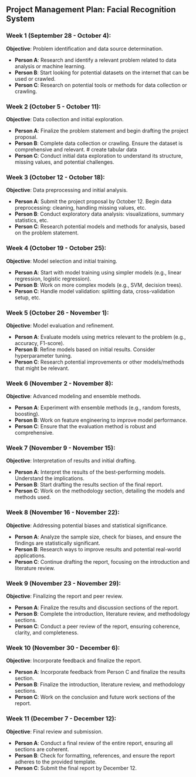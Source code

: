 ## Project Management Plan: Facial Recognition System

### Week 1 (September 28 - October 4):
**Objective**: Problem identification and data source determination.

- **Person A**: Research and identify a relevant problem related to data analysis or machine learning.
- **Person B**: Start looking for potential datasets on the internet that can be used or crawled.
- **Person C**: Research on potential tools or methods for data collection or crawling.

### Week 2 (October 5 - October 11):
**Objective**: Data collection and initial exploration.

- **Person A**: Finalize the problem statement and begin drafting the project proposal.
- **Person B**: Complete data collection or crawling. Ensure the dataset is comprehensive and relevant. # create tabular data 
- **Person C**: Conduct initial data exploration to understand its structure, missing values, and potential challenges.

### Week 3 (October 12 - October 18):
**Objective**: Data preprocessing and initial analysis.

- **Person A**: Submit the project proposal by October 12. Begin data preprocessing: cleaning, handling missing values, etc.
- **Person B**: Conduct exploratory data analysis: visualizations, summary statistics, etc.
- **Person C**: Research potential models and methods for analysis, based on the problem statement.

### Week 4 (October 19 - October 25):
**Objective**: Model selection and initial training.

- **Person A**: Start with model training using simpler models (e.g., linear regression, logistic regression).
- **Person B**: Work on more complex models (e.g., SVM, decision trees).
- **Person C**: Handle model validation: splitting data, cross-validation setup, etc.

### Week 5 (October 26 - November 1):
**Objective**: Model evaluation and refinement.

- **Person A**: Evaluate models using metrics relevant to the problem (e.g., accuracy, F1-score).
- **Person B**: Refine models based on initial results. Consider hyperparameter tuning.
- **Person C**: Research potential improvements or other models/methods that might be relevant.

### Week 6 (November 2 - November 8):
**Objective**: Advanced modeling and ensemble methods.

- **Person A**: Experiment with ensemble methods (e.g., random forests, boosting).
- **Person B**: Work on feature engineering to improve model performance.
- **Person C**: Ensure that the evaluation method is robust and comprehensive.

### Week 7 (November 9 - November 15):
**Objective**: Interpretation of results and initial drafting.

- **Person A**: Interpret the results of the best-performing models. Understand the implications.
- **Person B**: Start drafting the results section of the final report.
- **Person C**: Work on the methodology section, detailing the models and methods used.

### Week 8 (November 16 - November 22):
**Objective**: Addressing potential biases and statistical significance.

- **Person A**: Analyze the sample size, check for biases, and ensure the findings are statistically significant.
- **Person B**: Research ways to improve results and potential real-world applications.
- **Person C**: Continue drafting the report, focusing on the introduction and literature review.

### Week 9 (November 23 - November 29):
**Objective**: Finalizing the report and peer review.

- **Person A**: Finalize the results and discussion sections of the report.
- **Person B**: Complete the introduction, literature review, and methodology sections.
- **Person C**: Conduct a peer review of the report, ensuring coherence, clarity, and completeness.

### Week 10 (November 30 - December 6):
**Objective**: Incorporate feedback and finalize the report.

- **Person A**: Incorporate feedback from Person C and finalize the results section.
- **Person B**: Finalize the introduction, literature review, and methodology sections.
- **Person C**: Work on the conclusion and future work sections of the report.

### Week 11 (December 7 - December 12):
**Objective**: Final review and submission.

- **Person A**: Conduct a final review of the entire report, ensuring all sections are coherent.
- **Person B**: Check for formatting, references, and ensure the report adheres to the provided template.
- **Person C**: Submit the final report by December 12.
